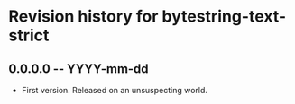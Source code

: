 # Revision history for bytestring-text-strict

## 0.0.0.0 -- YYYY-mm-dd

* First version. Released on an unsuspecting world.
